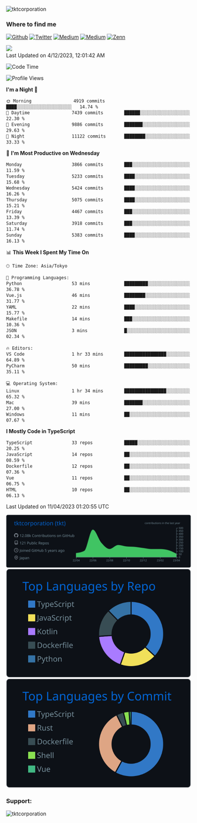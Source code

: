 <p align="left"> <img src="https://komarev.com/ghpvc/?username=tktcorporation&label=Profile%20views&color=0e75b6&style=flat" alt="tktcorporation" /> </p>

<h3>Where to find me</h3>
<p>
<a href="https://github.com/tktcorporation" target="_blank"><img alt="Github" src="https://img.shields.io/badge/GitHub-%2312100E.svg?&style=for-the-badge&logo=Github&logoColor=white" /></a>
<a href="https://twitter.com/tktcorporation" target="_blank"><img alt="Twitter" src="https://img.shields.io/badge/twitter-%231DA1F2.svg?&style=for-the-badge&logo=twitter&logoColor=white" /></a>
<a href="https://www.linkedin.com/in/tktcorporation" target="_blank"><img alt="Medium" src="https://img.shields.io/badge/linkdin-0a66c2.svg?&style=for-the-badge&logo=linkedin&logoColor=white" /></a>
<a href="https://qiita.com/tktcorporation" target="_blank"><img alt="Medium" src="https://img.shields.io/badge/qiita-55C500.svg?&style=for-the-badge&logo=qiita&logoColor=white" /></a>
<a href="https://zenn.dev/tktcorporation" target="_blank"><img alt="Zenn" src="https://img.shields.io/badge/Zenn-3EA8FF.svg?&style=for-the-badge&logo=Zenn&logoColor=white" /></a>
</p>

<!--START_SECTION:lapras-card-->
<a href="https://lapras.com/public/tktcorporation" target="_blank" rel="noopener noreferrer"><img src="https://lapras-card-generator.vercel.app/api/svg?e=3.89&b=3.48&i=3.58&b1=%23232323&b2=%236d6d6d&i1=%23212121&i2=%23818181&l=en" width="300" ></a>  
Last Updated on 4/12/2023, 12:01:42 AM
<!--END_SECTION:lapras-card-->
  
<!--START_SECTION:waka-->
![Code Time](http://img.shields.io/badge/Code%20Time-927%20hrs-blue)

![Profile Views](http://img.shields.io/badge/Profile%20Views-1-blue)

**I'm a Night 🦉** 

```text
🌞 Morning                4919 commits        ████░░░░░░░░░░░░░░░░░░░░░   14.74 % 
🌆 Daytime                7439 commits        ██████░░░░░░░░░░░░░░░░░░░   22.30 % 
🌃 Evening                9886 commits        ███████░░░░░░░░░░░░░░░░░░   29.63 % 
🌙 Night                  11122 commits       ████████░░░░░░░░░░░░░░░░░   33.33 % 
```
📅 **I'm Most Productive on Wednesday** 

```text
Monday                   3866 commits        ███░░░░░░░░░░░░░░░░░░░░░░   11.59 % 
Tuesday                  5233 commits        ████░░░░░░░░░░░░░░░░░░░░░   15.68 % 
Wednesday                5424 commits        ████░░░░░░░░░░░░░░░░░░░░░   16.26 % 
Thursday                 5075 commits        ████░░░░░░░░░░░░░░░░░░░░░   15.21 % 
Friday                   4467 commits        ███░░░░░░░░░░░░░░░░░░░░░░   13.39 % 
Saturday                 3918 commits        ███░░░░░░░░░░░░░░░░░░░░░░   11.74 % 
Sunday                   5383 commits        ████░░░░░░░░░░░░░░░░░░░░░   16.13 % 
```


📊 **This Week I Spent My Time On** 

```text
🕑︎ Time Zone: Asia/Tokyo

💬 Programming Languages: 
Python                   53 mins             █████████░░░░░░░░░░░░░░░░   36.78 % 
Vue.js                   46 mins             ████████░░░░░░░░░░░░░░░░░   31.77 % 
YAML                     22 mins             ████░░░░░░░░░░░░░░░░░░░░░   15.77 % 
Makefile                 14 mins             ███░░░░░░░░░░░░░░░░░░░░░░   10.36 % 
JSON                     3 mins              █░░░░░░░░░░░░░░░░░░░░░░░░   02.34 % 

🔥 Editors: 
VS Code                  1 hr 33 mins        ████████████████░░░░░░░░░   64.89 % 
PyCharm                  50 mins             █████████░░░░░░░░░░░░░░░░   35.11 % 

💻 Operating System: 
Linux                    1 hr 34 mins        ████████████████░░░░░░░░░   65.32 % 
Mac                      39 mins             ███████░░░░░░░░░░░░░░░░░░   27.00 % 
Windows                  11 mins             ██░░░░░░░░░░░░░░░░░░░░░░░   07.67 % 
```

**I Mostly Code in TypeScript** 

```text
TypeScript               33 repos            █████░░░░░░░░░░░░░░░░░░░░   20.25 % 
JavaScript               14 repos            ██░░░░░░░░░░░░░░░░░░░░░░░   08.59 % 
Dockerfile               12 repos            ██░░░░░░░░░░░░░░░░░░░░░░░   07.36 % 
Vue                      11 repos            ██░░░░░░░░░░░░░░░░░░░░░░░   06.75 % 
HTML                     10 repos            ██░░░░░░░░░░░░░░░░░░░░░░░   06.13 % 
```




 Last Updated on 11/04/2023 01:20:55 UTC
<!--END_SECTION:waka-->

[![](https://raw.githubusercontent.com/tktcorporation/tktcorporation/master/profile-summary-card-output/github_dark/0-profile-details.svg)](https://github.com/vn7n24fzkq/github-profile-summary-cards)
[![](https://raw.githubusercontent.com/tktcorporation/tktcorporation/master/profile-summary-card-output/github_dark/1-repos-per-language.svg)](https://github.com/vn7n24fzkq/github-profile-summary-cards) [![](https://raw.githubusercontent.com/tktcorporation/tktcorporation/master/profile-summary-card-output/github_dark/2-most-commit-language.svg)](https://github.com/vn7n24fzkq/github-profile-summary-cards)

<h3 align="left">Support:</h3>
<p><a href="https://www.buymeacoffee.com/tktcorporation"> <img align="left" src="https://cdn.buymeacoffee.com/buttons/v2/default-yellow.png" height="50" width="210" alt="tktcorporation" /></a></p><br><br>
